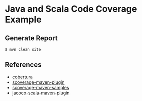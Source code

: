 # Java and Scala Code Coverage Example

## Generate Report
```
$ mvn clean site
```

## References 
- [cobertura](https://github.com/cobertura/cobertura)
- [scoverage-maven-plugin](https://github.com/scoverage/scoverage-maven-plugin)
- [scoverage-maven-samples](https://github.com/scoverage/scoverage-maven-samples/)
- [jacoco-scala-maven-plugin](https://github.com/timezra/jacoco-scala-maven-plugin)
